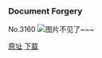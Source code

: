 ### Document Forgery
No.3160
![图片不见了~~~](https://imgs.xkcd.com/comics/document_forgery.png)

[原址](https://xkcd.com//3160) [下载](https://imgs.xkcd.com/comics/document_forgery.png)

